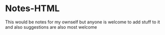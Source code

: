 # Notes-HTML

This would be notes for my ownself but anyone is welcome to add stuff to it and also suggestions are also most welcome
